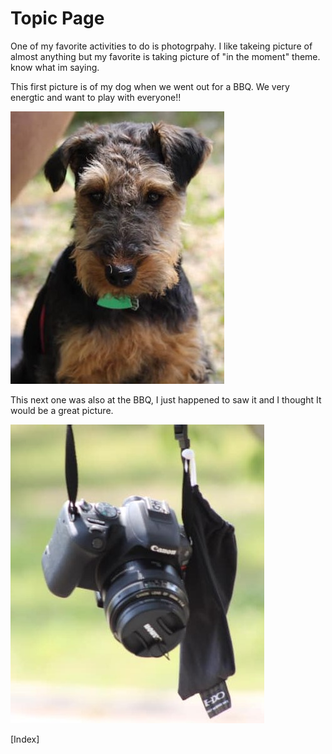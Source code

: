 # Topic Page #
One of my favorite activities to do is photogrpahy. 
I like takeing picture of almost anything but my favorite is 
taking picture of "in the moment" theme. 
know what im saying.

This first picture is of my dog when we went out for a BBQ. We very energtic and want to play with everyone!!

![dogo](github/github/dogo%20(2).jpg)

This next one was also at the BBQ, I just happened to saw it and I thought It would be a great picture.

![camera](github/github/camera%20(2).jpg)

[Index]
